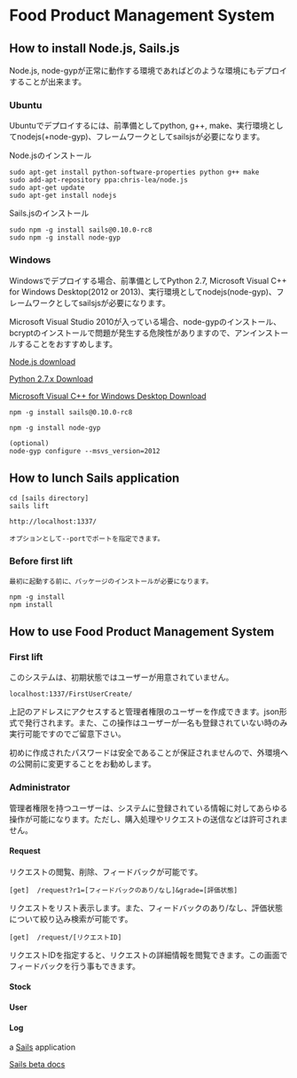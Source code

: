 # Food Product Management System

## How to install Node.js, Sails.js

Node.js, node-gypが正常に動作する環境であればどのような環境にもデプロイすることが出来ます。

### Ubuntu

Ubuntuでデプロイするには、前準備としてpython, g++, make、実行環境としてnodejs(+node-gyp)、フレームワークとしてsailsjsが必要になります。

Node.jsのインストール

    sudo apt-get install python-software-properties python g++ make
    sudo add-apt-repository ppa:chris-lea/node.js
    sudo apt-get update
    sudo apt-get install nodejs

Sails.jsのインストール

    sudo npm -g install sails@0.10.0-rc8
    sudo npm -g install node-gyp
    
### Windows

Windowsでデプロイする場合、前準備としてPython 2.7, Microsoft Visual C++ for Windows Desktop(2012 or 2013)、実行環境としてnodejs(node-gyp)、フレームワークとしてsailsjsが必要になります。


Microsoft Visual Studio 2010が入っている場合、node-gypのインストール、bcryptのインストールで問題が発生する危険性がありますので、アンインストールすることをおすすめします。

[Node.js download](http://nodejs.org/download/)

[Python 2.7.x Download](https://www.python.org/download/)

[Microsoft Visual C++ for Windows Desktop Download](http://go.microsoft.com/?linkid=9816758)

    npm -g install sails@0.10.0-rc8

    npm -g install node-gyp

    (optional)
    node-gyp configure --msvs_version=2012

## How to lunch Sails application

    cd [sails directory]
    sails lift
    
    http://localhost:1337/

    オプションとして--portでポートを指定できます。
    
### Before first lift

    最初に起動する前に、パッケージのインストールが必要になります。

    npm -g install
    npm install
    
## How to use Food Product Management System

### First lift

このシステムは、初期状態ではユーザーが用意されていません。

    localhost:1337/FirstUserCreate/

上記のアドレスにアクセスすると管理者権限のユーザーを作成できます。json形式で発行されます。また、この操作はユーザーが一名も登録されていない時のみ実行可能ですのでご留意下さい。

初めに作成されたパスワードは安全であることが保証されませんので、外環境への公開前に変更することをお勧めします。

### Administrator

管理者権限を持つユーザーは、システムに登録されている情報に対してあらゆる操作が可能になります。ただし、購入処理やリクエストの送信などは許可されません。

#### Request

リクエストの閲覧、削除、フィードバックが可能です。

    [get]  /request?r1=[フィードバックのあり/なし]&grade=[評価状態]

リクエストをリスト表示します。また、フィードバックのあり/なし、評価状態について絞り込み検索が可能です。

    [get]  /request/[リクエストID]

リクエストIDを指定すると、リクエストの詳細情報を閲覧できます。この画面でフィードバックを行う事もできます。

#### Stock

#### User

#### Log

a [Sails](http://sailsjs.org) application

[Sails beta docs](http://beta.sailsjs.org/#/documentation)
